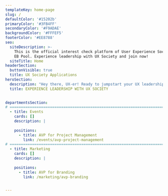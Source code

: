 ```yaml
---
templateKey: home-page
slug: /
defaultColor: '#15202b'
primaryColor: '#3FB4FF'
secondaryColor: '#F9ADAE'
backgroundColor: '#FFFEF5'
footerColor: '#EE8788'
seo:
  siteDescription: >-
    This is the official interest check platform of User Experience Society for
    EB Pool. Experience leadership with UX Society and join now!
  siteTitle: Home
headerSection:
  buttonVisible: true
  title: UX Society Applications
heroSection:
  description: "Hey there, UX-er! Ready to jumpstart your UX leadership career for **A.Y. 2024-2025**? Read through the primer and see which available position would fit you best. 👀 Interested? Don’t forget to apply!"
  title: EXPERIENCE LEADERSHIP WITH UX SOCIETY
  

departmentsSection:
# ====================================================================================================
  - title: Events
    cards: []
    description: |
      
    positions:
      - title: AVP for Project Management
        link: /events/avp-project-management
# ====================================================================================================
  - title: Marketing
    cards: []
    description: |
      
    positions:
      - title: AVP for Branding
        link: /marketing/avp-branding


---
```

